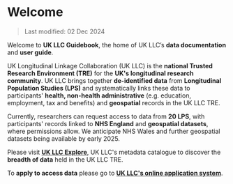 
# Welcome

>Last modified: 02 Dec 2024

Welcome to **UK LLC Guidebook**, the home of UK LLC’s **data documentation** and **user guide**.

UK Longitudinal Linkage Collaboration (UK LLC) is the **national Trusted Research Environment (TRE)** for the **UK's longitudinal research community**. UK LLC brings together **de-identified data** from **Longitudinal Population Studies (LPS)** and systematically links these data to participants' **health, non-health administrative** (e.g. education, employment, tax and benefits) and **geospatial** records in the UK LLC TRE.

Currently, researchers can request access to data from **20 LPS**, with participants' records linked to **NHS England** and **geospatial datasets**, where permissions allow. We anticipate NHS Wales and further geospatial datasets being available by early 2025. 

Please visit [**UK LLC Explore**](https://explore.ukllc.ac.uk/), UK LLC's metadata catalogue to discover the **breadth of data** held in the UK LLC TRE.

To **apply to access data** please go to [**UK LLC's online application system**](https://apply.ukllc.ac.uk/).  
